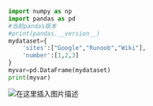 ﻿```python
import numpy as np
import pandas as pd
#当前pandas版本
#print(pandas.__version__)
mydataset={
    'sites':["Google","Runoob","Wiki"],
    'number':[1,2,3]
}
myvar=pd.DataFrame(mydataset)
print(myvar)
```
![在这里插入图片描述](https://img-blog.csdnimg.cn/84c0f02305b444c3acee44c7602d0b18.png)

